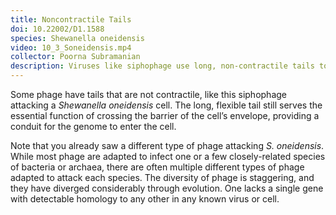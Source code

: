```yaml
---
title: Noncontractile Tails
doi: 10.22002/D1.1588
species: Shewanella oneidensis
video: 10_3_Soneidensis.mp4
collector: Poorna Subramanian
description: Viruses like siphophage use long, non-contractile tails to deliver their genomes into bacteria like Shewanella oneidensis
---
```


Some phage have tails that are not contractile, like this siphophage attacking a *Shewanella oneidensis* cell. The long, flexible tail still serves the essential function of crossing the barrier of the cell’s envelope, providing a conduit for the genome to enter the cell.

Note that you already saw a different type of phage attacking *S. oneidensis*. While most phage are adapted to infect one or a few closely-related species of bacteria or archaea, there are often multiple different types of phage adapted to attack each species. The diversity of phage is staggering, and they have  diverged considerably through evolution. One lacks a single gene with detectable homology to any other in any known virus or cell.

